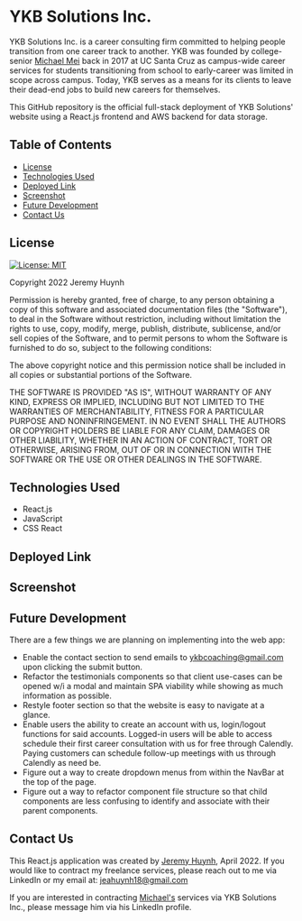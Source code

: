 # YKB Solutions Inc.

YKB Solutions Inc. is a career consulting firm committed to helping people transition from one career track to another. YKB was founded by college-senior [Michael Mei](https://www.linkedin.com/in/michael-h-mei/) back in 2017 at UC Santa Cruz as campus-wide career services for students transitioning from school to early-career was limited in scope across campus. Today, YKB serves as a means for its clients to leave their dead-end jobs to build new careers for themselves.

This GitHub repository is the official full-stack deployment of YKB Solutions' website using a React.js frontend and AWS backend for data storage.
## Table of Contents

- [License](#license)
- [Technologies Used](#technologies-used)
- [Deployed Link](#deployed-link)
- [Screenshot](#screenshot)
- [Future Development](#future-development)
- [Contact Us](#contact-us)

## License

[![License: MIT](https://img.shields.io/badge/License-MIT-yellow.svg)](https://opensource.org/licenses/MIT)

Copyright 2022 Jeremy Huynh

Permission is hereby granted, free of charge, to any person obtaining a copy of this software and associated documentation files (the "Software"), to deal in the Software without restriction, including without limitation the rights to use, copy, modify, merge, publish, distribute, sublicense, and/or sell copies of the Software, and to permit persons to whom the Software is furnished to do so, subject to the following conditions:

The above copyright notice and this permission notice shall be included in all copies or substantial portions of the Software.

THE SOFTWARE IS PROVIDED "AS IS", WITHOUT WARRANTY OF ANY KIND, EXPRESS OR IMPLIED, INCLUDING BUT NOT LIMITED TO THE WARRANTIES OF MERCHANTABILITY, FITNESS FOR A PARTICULAR PURPOSE AND NONINFRINGEMENT. IN NO EVENT SHALL THE AUTHORS OR COPYRIGHT HOLDERS BE LIABLE FOR ANY CLAIM, DAMAGES OR OTHER LIABILITY, WHETHER IN AN ACTION OF CONTRACT, TORT OR OTHERWISE, ARISING FROM, OUT OF OR IN CONNECTION WITH THE SOFTWARE OR THE USE OR OTHER DEALINGS IN THE SOFTWARE.

## Technologies Used
- React.js
- JavaScript
- CSS React

## Deployed Link

## Screenshot

## Future Development

There are a few things we are planning on implementing into the web app:

- Enable the contact section to send emails to ykbcoaching@gmail.com upon clicking the submit button.
- Refactor the testimonials components so that client use-cases can be opened w/i a modal and maintain SPA viability while showing as much information as possible.
- Restyle footer section so that the website is easy to navigate at a glance.
- Enable users the ability to create an account with us, login/logout functions for said accounts. Logged-in users will be able to access schedule their first career consultation with us for free through Calendly. Paying customers can schedule follow-up meetings with us through Calendly as need be.
- Figure out a way to create dropdown menus from within the NavBar at the top of the page.
- Figure out a way to refactor component file structure so that child components are less confusing to identify and associate with their parent components.

## Contact Us

This React.js application was created by [Jeremy Huynh](https://www.linkedin.com/in/jeremy-huynh/), April 2022. If you would like to contract my freelance services, please reach out to me via LinkedIn or my email at: [jeahuynh18@gmail.com](#jeahuynh18@gmail.com) 

If you are interested in contracting [Michael's](https://www.linkedin.com/in/michael-h-mei/) services via YKB Solutions Inc., please message him via his LinkedIn profile.
